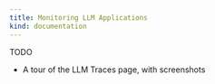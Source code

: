 ```yaml
---
title: Monitoring LLM Applications
kind: documentation
---
```


TODO
- A tour of the LLM Traces page, with screenshots